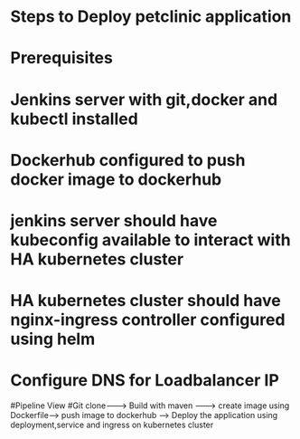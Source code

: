 # Steps to Deploy petclinic application

# Prerequisites

# Jenkins server with git,docker and kubectl installed
# Dockerhub configured to push docker image to dockerhub
# jenkins server should have kubeconfig available to interact with HA kubernetes cluster
# HA kubernetes cluster should have nginx-ingress controller configured using helm
# Configure DNS for Loadbalancer IP

#Pipeline View
#Git clone---> Build with maven ---> create image using Dockerfile--> push image to dockerhub --> Deploy the application using deployment,service and ingress on kubernetes cluster

